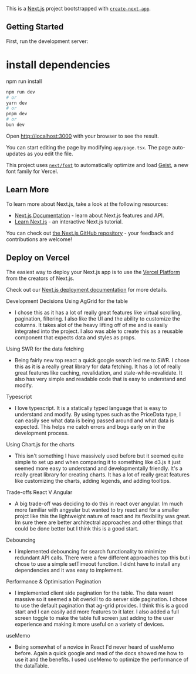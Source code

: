 This is a [Next.js](https://nextjs.org) project bootstrapped with [`create-next-app`](https://nextjs.org/docs/app/api-reference/cli/create-next-app).

## Getting Started

First, run the development server:

# install dependencies
npm run install

```bash
npm run dev
# or
yarn dev
# or
pnpm dev
# or
bun dev
```

Open [http://localhost:3000](http://localhost:3000) with your browser to see the result.

You can start editing the page by modifying `app/page.tsx`. The page auto-updates as you edit the file.

This project uses [`next/font`](https://nextjs.org/docs/app/building-your-application/optimizing/fonts) to automatically optimize and load [Geist](https://vercel.com/font), a new font family for Vercel.

## Learn More


To learn more about Next.js, take a look at the following resources:

- [Next.js Documentation](https://nextjs.org/docs) - learn about Next.js features and API.
- [Learn Next.js](https://nextjs.org/learn) - an interactive Next.js tutorial.

You can check out [the Next.js GitHub repository](https://github.com/vercel/next.js) - your feedback and contributions are welcome!

## Deploy on Vercel

The easiest way to deploy your Next.js app is to use the [Vercel Platform](https://vercel.com/new?utm_medium=default-template&filter=next.js&utm_source=create-next-app&utm_campaign=create-next-app-readme) from the creators of Next.js.

Check out our [Next.js deployment documentation](https://nextjs.org/docs/app/building-your-application/deploying) for more details.




Development Decisions
Using AgGrid for the table
 - I chose this as it has a lot of really great features like virtual scrolling, pagination, filtering. I also like the UI and the ability to customize the columns. It takes alot of the heavy lifting off of me and is easily integrated into the project. I also was able to create this as a reusable component that expects data and styles as props. 

Using SWR for the data fetching
- Being fairly new top react a quick google search led me to SWR. I chose this as it is a really great library for data fetching. It has a lot of really great features like caching, revalidation, and stale-while-revalidate. It also has very simple and readable code that is easy to understand and modify.

Typescript
- I love typescript. It is a statically typed language that is easy to understand and modify. By using types such as the PriceData type, I can easily see what data is being passed around and what data is expected. This helps me catch errors and bugs early on in the development process.

Using Chart.js for the charts
- This isn't something I have massively used before but it seemed quite simple to set up and when comparing it to something like d3.js it just seemed more easy to understand and developmentally friendly. It's a really great library for creating charts. It has a lot of really great features like customizing the charts, adding legends, and adding tooltips.



Trade-offs
React V Angular
- A big trade-off was deciding to do this in react over angular. Im much more familiar with angyular but wanted to try react and for a smaller projct like this the lightweight nature of react and its flexibility was great. Im sure there are better architectral approaches and other things that could be done better but I think this is a good start.

Debouncing
-  I implemented debouncing for search functionality to minimize redundant API calls. There were a few different approaches top this but i chose to use a simple setTimeout function. I didnt have to install any dependencies and it was easy to implement.



Performance & Optimisation
Pagination
- I implemented client side pagination for the table. The data wasnt massive so it seemed a bit overkill to do server side pagination. I chose to use the default pagination that ag-grid provides. I think this is a good start and I can easily add more features to it later. I also added a full screen toggle to make the table full screen just adding to the user experience and making it more useful on a variety of devices.

useMemo
- Being somewhat of a novice in React I'd never heard of useMemo before. Again a quick google and read of the docs showed me how to use it and the benefits. I used useMemo to optimize the performance of the dataTable. 





